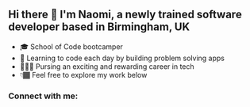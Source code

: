 ## Hi there 👋 I'm Naomi, a newly trained software developer based in Birmingham, UK 

- 🎓 School of Code bootcamper 
- 🧠 Learning to code each day by building problem solving apps 
- 👩🏾‍💻 Pursing an exciting and rewarding career in tech
- 👇🏾 Feel free to explore my work below 

### Connect with me: 
